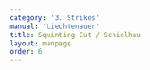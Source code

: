 ```yaml
---
category: '3. Strikes'
manual: 'Liechtenauer'
title: Squinting Cut / Schielhau
layout: manpage
order: 6
---
```


